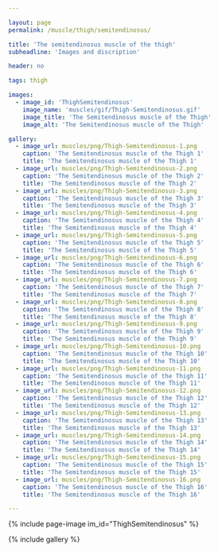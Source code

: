 ```yaml
---

layout: page
permalink: /muscle/thigh/semitendinosus/

title: 'The semitendinosus muscle of the thigh'
subheadline: 'Images and discription'

header: no

tags: thigh

images:
  - image_id: 'ThighSemitendinosus'
    image_name: 'muscles/gif/Thigh-Semitendinosus.gif'
    image_title: 'The Semitendinosus muscle of the Thigh'
    image_alt: 'The Semitendinosus muscle of the Thigh' 

gallery:
  - image_url: muscles/png/Thigh-Semitendinosus-1.png
    caption: 'The Semitendinosus muscle of the Thigh 1'
    title: 'The Semitendinosus muscle of the Thigh 1'
  - image_url: muscles/png/Thigh-Semitendinosus-2.png
    caption: 'The Semitendinosus muscle of the Thigh 2'
    title: 'The Semitendinosus muscle of the Thigh 2'
  - image_url: muscles/png/Thigh-Semitendinosus-3.png
    caption: 'The Semitendinosus muscle of the Thigh 3'
    title: 'The Semitendinosus muscle of the Thigh 3'
  - image_url: muscles/png/Thigh-Semitendinosus-4.png
    caption: 'The Semitendinosus muscle of the Thigh 4'
    title: 'The Semitendinosus muscle of the Thigh 4'
  - image_url: muscles/png/Thigh-Semitendinosus-5.png
    caption: 'The Semitendinosus muscle of the Thigh 5'
    title: 'The Semitendinosus muscle of the Thigh 5'
  - image_url: muscles/png/Thigh-Semitendinosus-6.png
    caption: 'The Semitendinosus muscle of the Thigh 6'
    title: 'The Semitendinosus muscle of the Thigh 6'
  - image_url: muscles/png/Thigh-Semitendinosus-7.png
    caption: 'The Semitendinosus muscle of the Thigh 7'
    title: 'The Semitendinosus muscle of the Thigh 7'
  - image_url: muscles/png/Thigh-Semitendinosus-8.png
    caption: 'The Semitendinosus muscle of the Thigh 8'
    title: 'The Semitendinosus muscle of the Thigh 8'
  - image_url: muscles/png/Thigh-Semitendinosus-9.png
    caption: 'The Semitendinosus muscle of the Thigh 9'
    title: 'The Semitendinosus muscle of the Thigh 9'
  - image_url: muscles/png/Thigh-Semitendinosus-10.png
    caption: 'The Semitendinosus muscle of the Thigh 10'
    title: 'The Semitendinosus muscle of the Thigh 10'
  - image_url: muscles/png/Thigh-Semitendinosus-11.png
    caption: 'The Semitendinosus muscle of the Thigh 11'
    title: 'The Semitendinosus muscle of the Thigh 11'
  - image_url: muscles/png/Thigh-Semitendinosus-12.png
    caption: 'The Semitendinosus muscle of the Thigh 12'
    title: 'The Semitendinosus muscle of the Thigh 12'
  - image_url: muscles/png/Thigh-Semitendinosus-13.png
    caption: 'The Semitendinosus muscle of the Thigh 13'
    title: 'The Semitendinosus muscle of the Thigh 13'
  - image_url: muscles/png/Thigh-Semitendinosus-14.png
    caption: 'The Semitendinosus muscle of the Thigh 14'
    title: 'The Semitendinosus muscle of the Thigh 14'
  - image_url: muscles/png/Thigh-Semitendinosus-15.png
    caption: 'The Semitendinosus muscle of the Thigh 15'
    title: 'The Semitendinosus muscle of the Thigh 15'
  - image_url: muscles/png/Thigh-Semitendinosus-16.png
    caption: 'The Semitendinosus muscle of the Thigh 16'
    title: 'The Semitendinosus muscle of the Thigh 16'

---
```


{% include page-image im_id="ThighSemitendinosus" %}

{% include gallery %}